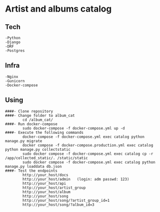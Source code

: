 # Artist and albums catalog

## Tech
    -Python
    -Django
    -DRF
    -Postgres
## Infra
    -Nginx
    -Gunicorn
    -Docker-compose
## Using
    ####- Clone repository
    ####- Change folder to album_cat
            cd /album_cat/
    ####- Run docker-compose
            sudo docker-compose -f docker-compose.yml up -d
    ####- Execute the following commands
            docker-compose -f docker-compose.yml exec catalog python manage.py migrate
            docker compose -f docker-compose.production.yml exec catalog python manage.py collectstatic
            sudo docker compose -f docker-compose.yml exec catalog cp -r /app/collected_static/. /static/static
            sudo docker compose -f docker-compose.yml exec catalog python manage.py loaddata db.json
    ####- Test the endpoints
            http://your_host/docs
            http://your_host/admin   (login: adm passwd: 123)
            http://your_host/api
            http://your_host/artist_group
            http://your_host/album
            http://your_host/song
            http://your_host/song/?artist_group_id=1
            http://your_host/song/?album_id=3


